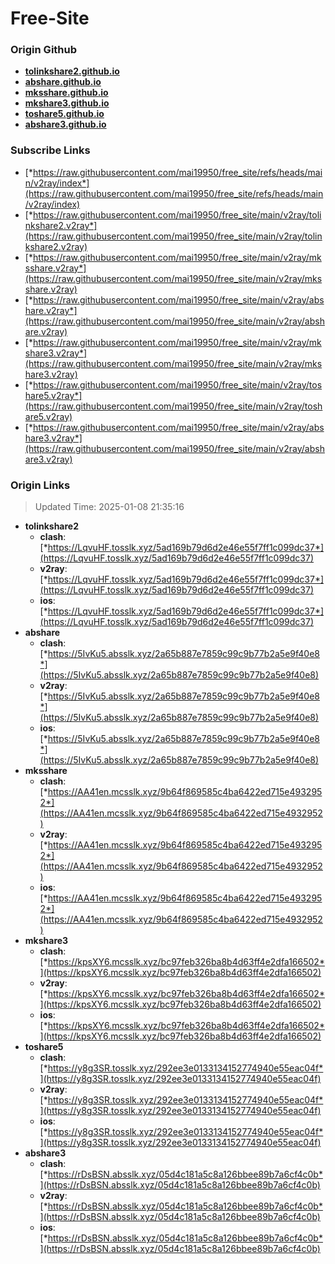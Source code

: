 # Free-Site

### Origin Github

- [**tolinkshare2.github.io**](https://github.com/tolinkshare2/tolinkshare2.github.io)
- [**abshare.github.io**](https://github.com/abshare/abshare.github.io)
- [**mksshare.github.io**](https://github.com/mksshare/mksshare.github.io)
- [**mkshare3.github.io**](https://github.com/mkshare3/mkshare3.github.io)
- [**toshare5.github.io**](https://github.com/toshare5/toshare5.github.io)
- [**abshare3.github.io**](https://github.com/abshare3/abshare3.github.io)

### Subscribe Links

- [*https://raw.githubusercontent.com/mai19950/free_site/refs/heads/main/v2ray/index*](https://raw.githubusercontent.com/mai19950/free_site/refs/heads/main/v2ray/index)
- [*https://raw.githubusercontent.com/mai19950/free_site/main/v2ray/tolinkshare2.v2ray*](https://raw.githubusercontent.com/mai19950/free_site/main/v2ray/tolinkshare2.v2ray)
- [*https://raw.githubusercontent.com/mai19950/free_site/main/v2ray/mksshare.v2ray*](https://raw.githubusercontent.com/mai19950/free_site/main/v2ray/mksshare.v2ray)
- [*https://raw.githubusercontent.com/mai19950/free_site/main/v2ray/abshare.v2ray*](https://raw.githubusercontent.com/mai19950/free_site/main/v2ray/abshare.v2ray)
- [*https://raw.githubusercontent.com/mai19950/free_site/main/v2ray/mkshare3.v2ray*](https://raw.githubusercontent.com/mai19950/free_site/main/v2ray/mkshare3.v2ray)
- [*https://raw.githubusercontent.com/mai19950/free_site/main/v2ray/toshare5.v2ray*](https://raw.githubusercontent.com/mai19950/free_site/main/v2ray/toshare5.v2ray)
- [*https://raw.githubusercontent.com/mai19950/free_site/main/v2ray/abshare3.v2ray*](https://raw.githubusercontent.com/mai19950/free_site/main/v2ray/abshare3.v2ray)

### Origin Links

> Updated Time: 2025-01-08 21:35:16

- **tolinkshare2**
  - **clash**: [*https://LqvuHF.tosslk.xyz/5ad169b79d6d2e46e55f7ff1c099dc37*](https://LqvuHF.tosslk.xyz/5ad169b79d6d2e46e55f7ff1c099dc37)
  - **v2ray**: [*https://LqvuHF.tosslk.xyz/5ad169b79d6d2e46e55f7ff1c099dc37*](https://LqvuHF.tosslk.xyz/5ad169b79d6d2e46e55f7ff1c099dc37)
  - **ios**: [*https://LqvuHF.tosslk.xyz/5ad169b79d6d2e46e55f7ff1c099dc37*](https://LqvuHF.tosslk.xyz/5ad169b79d6d2e46e55f7ff1c099dc37)
- **abshare**
  - **clash**: [*https://5IvKu5.absslk.xyz/2a65b887e7859c99c9b77b2a5e9f40e8*](https://5IvKu5.absslk.xyz/2a65b887e7859c99c9b77b2a5e9f40e8)
  - **v2ray**: [*https://5IvKu5.absslk.xyz/2a65b887e7859c99c9b77b2a5e9f40e8*](https://5IvKu5.absslk.xyz/2a65b887e7859c99c9b77b2a5e9f40e8)
  - **ios**: [*https://5IvKu5.absslk.xyz/2a65b887e7859c99c9b77b2a5e9f40e8*](https://5IvKu5.absslk.xyz/2a65b887e7859c99c9b77b2a5e9f40e8)
- **mksshare**
  - **clash**: [*https://AA41en.mcsslk.xyz/9b64f869585c4ba6422ed715e4932952*](https://AA41en.mcsslk.xyz/9b64f869585c4ba6422ed715e4932952)
  - **v2ray**: [*https://AA41en.mcsslk.xyz/9b64f869585c4ba6422ed715e4932952*](https://AA41en.mcsslk.xyz/9b64f869585c4ba6422ed715e4932952)
  - **ios**: [*https://AA41en.mcsslk.xyz/9b64f869585c4ba6422ed715e4932952*](https://AA41en.mcsslk.xyz/9b64f869585c4ba6422ed715e4932952)
- **mkshare3**
  - **clash**: [*https://kpsXY6.mcsslk.xyz/bc97feb326ba8b4d63ff4e2dfa166502*](https://kpsXY6.mcsslk.xyz/bc97feb326ba8b4d63ff4e2dfa166502)
  - **v2ray**: [*https://kpsXY6.mcsslk.xyz/bc97feb326ba8b4d63ff4e2dfa166502*](https://kpsXY6.mcsslk.xyz/bc97feb326ba8b4d63ff4e2dfa166502)
  - **ios**: [*https://kpsXY6.mcsslk.xyz/bc97feb326ba8b4d63ff4e2dfa166502*](https://kpsXY6.mcsslk.xyz/bc97feb326ba8b4d63ff4e2dfa166502)
- **toshare5**
  - **clash**: [*https://y8g3SR.tosslk.xyz/292ee3e0133134152774940e55eac04f*](https://y8g3SR.tosslk.xyz/292ee3e0133134152774940e55eac04f)
  - **v2ray**: [*https://y8g3SR.tosslk.xyz/292ee3e0133134152774940e55eac04f*](https://y8g3SR.tosslk.xyz/292ee3e0133134152774940e55eac04f)
  - **ios**: [*https://y8g3SR.tosslk.xyz/292ee3e0133134152774940e55eac04f*](https://y8g3SR.tosslk.xyz/292ee3e0133134152774940e55eac04f)
- **abshare3**
  - **clash**: [*https://rDsBSN.absslk.xyz/05d4c181a5c8a126bbee89b7a6cf4c0b*](https://rDsBSN.absslk.xyz/05d4c181a5c8a126bbee89b7a6cf4c0b)
  - **v2ray**: [*https://rDsBSN.absslk.xyz/05d4c181a5c8a126bbee89b7a6cf4c0b*](https://rDsBSN.absslk.xyz/05d4c181a5c8a126bbee89b7a6cf4c0b)
  - **ios**: [*https://rDsBSN.absslk.xyz/05d4c181a5c8a126bbee89b7a6cf4c0b*](https://rDsBSN.absslk.xyz/05d4c181a5c8a126bbee89b7a6cf4c0b)
